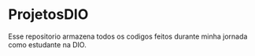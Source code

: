 # ProjetosDIO
Esse repositorio armazena todos os codigos feitos durante minha jornada como estudante na DIO.

